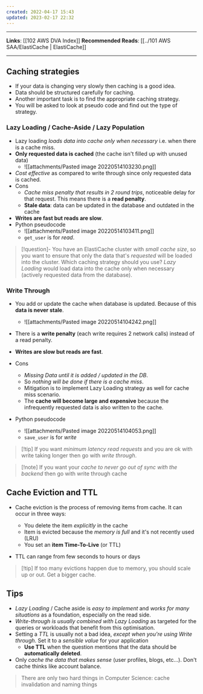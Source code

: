 ```yaml
---
created: 2022-04-17 15:43
updated: 2023-02-17 22:32
---
```

---
**Links**: [[102 AWS DVA Index]]
**Recommended Reads**: [[../101 AWS SAA/ElastiCache | ElastiCache]]

---
## Caching strategies
- If your data is changing very slowly then caching is a good idea.
- Data should be structured carefully for caching.
- Another important task is to find the appropriate caching strategy.
- You will be asked to look at pseudo code and find out the type of strategy.

### Lazy Loading / Cache-Aside / Lazy Population
- Lazy loading *loads data into cache only when necessary* i.e. when there is a cache miss.
- **Only requested data is cached** (the cache isn't filled up with unused data)
	- ![[attachments/Pasted image 20220514103230.png]]
- *Cost effective* as compared to write through since only requested data is cached.
- Cons
	- *Cache miss penalty that results in 2 round trips*, noticeable delay for that request. This means there is a **read penalty**.
	- **Stale data**: data can be updated in the database and outdated in the cache
 - **Writes are fast but reads are slow**. 
- Python pseudocode 
	- ![[attachments/Pasted image 20220514103411.png]]
	- `get_user` is for *read*.

> [!question]- You have an ElastiCache cluster with *small cache size*, so you want to ensure that only the data that's *requested* will be loaded into the cluster. Which caching strategy should you use?
> *Lazy Loading* would load data into the cache only when necessary (actively requested data from the database).

### Write Through
- You add or update the cache when database is updated. Because of this **data is never stale**.
	- ![[attachments/Pasted image 20220514104242.png]]
- There is a **write penalty** (each write requires 2 network calls) instead of a read penalty.
- **Writes are slow but reads are fast**.
- Cons
	- *Missing Data until it is added / updated in the DB*. 
	- So *nothing will be done if there is a cache miss*. 
	- Mitigation is to implement Lazy Loading strategy as well for cache miss scenario.
	- The **cache will become large and expensive** because the infrequently requested data is also written to the cache. 

- Python pseudocode
	- ![[attachments/Pasted image 20220514104053.png]]
	- `save_user` is for *write*

> [!tip] If you want *minimum latency read requests* and you are ok with write taking longer then go with *write through*.

> [!note] If you want your *cache to never go out of sync with the backend* then go with write through cache

## Cache Eviction and TTL
- Cache eviction is the process of removing items from cache. It can occur in three ways:
	- You delete the item *explicitly* in the cache
	- Item is evicted because the *memory is full* and it's not recently used (LRU)
	- You set an **item Time-To-Live** (or TTL)

- TTL can range from few seconds to hours or days

> [!tip] If too many evictions happen due to memory, you should scale up or out. Get a bigger cache.

## Tips 
- *Lazy Loading* / Cache aside is *easy to implement* and *works for many situations* as a foundation, especially on the read side.
- *Write-through is usually combined with Lazy Loading* as targeted for the queries or workloads that benefit from this optimisation.
- Setting a *TTL* is usually not a bad idea, *except when you're using Write through*. Set it to a *sensible value* for your application
	- **Use TTL** when the question mentions that the data should be **automatically deleted**.
- Only *cache the data that makes sense* (user profiles, blogs, etc...). Don't cache thinks like account balance.

> There are only two hard things in Computer Science: cache invalidation and naming things
